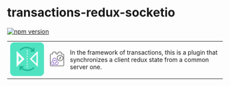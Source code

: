 # transactions-redux-socketio

[![npm version](https://badge.fury.io/js/transactions-redux-socketio.svg)](https://badge.fury.io/js/transactions-redux-socketio)

<table>
  <td>
    <img src="https://raw.githubusercontent.com/Ledoux/transactions-redux-socketio/master/icon.png" alt="icon" title="made by @cecilesnips"/>
  </td>
  <td>
    <img src="https://raw.githubusercontent.com/Ledoux/transactions-redux-socketio/master/transactions-redux-socketio.png" alt="icon" title="made by @cecilesnips"/>
  </td>
  <td>
    In the framework of transactions, this is a plugin that synchronizes a client redux state from a common server one.
  </td>
</table>
